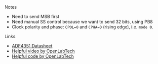 Notes

- Need to send MSB first
- Need manual SS control because we want to send 32 bits, using PB8
- Clock polarity and phase: `CPOL=0` and `CPHA=0` (rising edge), i.e. `mode 0`.

Links

- [ADF4351 Datasheet](http://www.analog.com/media/en/technical-documentation/data-sheets/ADF4351.pdf)
- [Helpful video by OpenLabTech](https://www.youtube.com/channel/UCeF7JKNXOy0jpMOxpgbZcpg)
- [Helpful code by OpenLabTech](https://github.com/jhol/pyadf435x/blob/master/adf435x/core.py)
